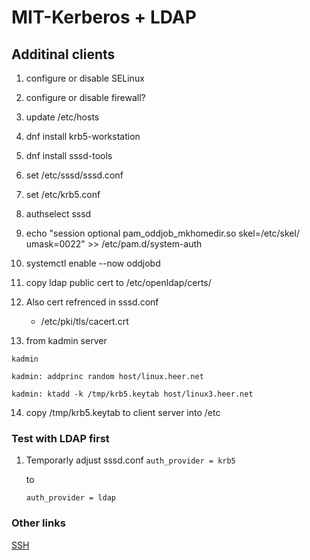 # MIT-Kerberos + LDAP

## Additinal clients

1. configure or disable SELinux
2. configure or disable firewall?
3. update /etc/hosts
4. dnf install krb5-workstation
5. dnf install sssd-tools
6. set /etc/sssd/sssd.conf
7. set /etc/krb5.conf
8. authselect sssd
9. echo "session optional pam_oddjob_mkhomedir.so skel=/etc/skel/ umask=0022" >> /etc/pam.d/system-auth
10. systemctl enable --now oddjobd
11. copy ldap public cert to /etc/openldap/certs/
12. Also cert refrenced in sssd.conf
    * /etc/pki/tls/cacert.crt

13. from kadmin server

`kadmin`

`kadmin: addprinc random host/linux.heer.net`

`kadmin: ktadd -k /tmp/krb5.keytab host/linux3.heer.net`

14. copy /tmp/krb5.keytab to client server into /etc

### Test with LDAP first
1. Temporarly adjust sssd.conf
    `auth_provider = krb5`

    to

    `auth_provider = ldap`

### Other links

[SSH](docs/ssh.md)


